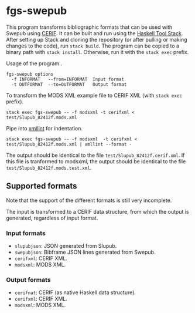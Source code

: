 # fgs-swepub

This program transforms bibliographic formats that can be used with Swepub using
[CERIF](https://github.com/EuroCRIS/CERIF-DataModel). It can be built and run
using the [Haskell Tool Stack](https://docs.haskellstack.org/en/stable/README/).
After setting up Stack and cloning the repository (or after pulling or making 
changes to the code), run `stack build`. The program can be copied to a binary path
with `stack install`. Otherwise, run it with the `stack exec` prefix.

Usage of the program .

```
fgs-swepub options
  -f INFORMAT   --from=INFORMAT  Input format
  -t OUTFORMAT  --to=OUTFORMAT   Output format
```

To transform the MODS XML example file to CERIF XML (with `stack exec` prefix).

```
stack exec fgs-swepub -- -f modsxml -t cerifxml < test/Slupub_82412f.mods.xml
```

Pipe into [xmllint](http://xmlsoft.org/) for indentation.

```
stack exec fgs-swepub -- -f modsxml  -t cerifxml < test/Slupub_82412f.mods.xml | xmllint --format -
```

The output should be identical to the file `test/Slupub_82412f.cerif.xml`. If this file is
tranformed to modsxml, the output should be identical to the file
`test/Slupub_82412f.mods.test.xml`.

## Supported formats

Note that the support of the different formats is still very incomplete.

The input is transformed to a CERIF data structure, from which the output is generated,
regardless of input format.

### Input formats

* `slupubjson`: JSON generated from Slupub.
* `swepubjson`: Bibframe JSON lines generated from Swepub.
* `cerifxml`: CERIF XML.
* `modsxml`: MODS XML.

### Output formats

* `cerifnat`: CERIF (as native Haskell data structure).
* `cerifxml`: CERIF XML.
* `modsxml`: MODS XML.
